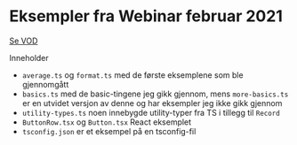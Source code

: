 # Eksempler fra Webinar februar 2021

[Se VOD](https://www.youtube.com/watch?v=SO-8SJ2sR2Y)

Inneholder
* `average.ts` og `format.ts` med de første eksemplene som ble gjennomgått
* `basics.ts` med de basic-tingene jeg gikk gjennom, mens `more-basics.ts` er en utvidet versjon av denne og har eksempler jeg ikke gikk gjennom
* `utility-types.ts` noen innebygde utility-typer fra TS i tillegg til `Record`
* `ButtonRow.tsx` og `Button.tsx` React eksemplet
* `tsconfig.json` er et eksempel på en tsconfig-fil
